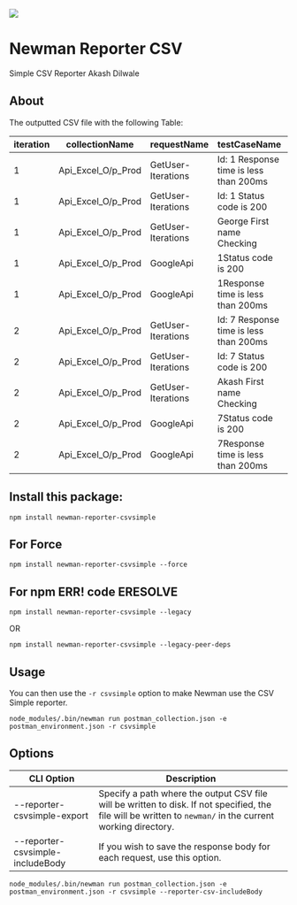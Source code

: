 <a href="https://www.postman.com/"><img src="https://assets.getpostman.com/common-share/postman-logo-horizontal-320x132.png" /></a><br />
# Newman Reporter CSV 

Simple CSV Reporter Akash Dilwale
 
## About

The outputted CSV file with the following Table:

| iteration | collectionName     | requestName        | testCaseName                           | url                              | status | code | responseTime | result | assertionErrorMessage               |
| --------- | ------------------ | ------------------ | -------------------------------------- | -------------------------------- | ------ | ---- | ------------ | ------ | ----------------------------------- |
| 1         | Api_Excel_O/p_Prod | GetUser-Iterations | Id: 1 Response time is less than 200ms | https://reqres.in/api/users/1    | OK     | 200  | 781          | Fail   | expected 781 to be below 200        |
| 1         | Api_Excel_O/p_Prod | GetUser-Iterations | Id: 1 Status code is 200               | https://reqres.in/api/users/1    | OK     | 200  | 781          | Pass   |                                     |
| 1         | Api_Excel_O/p_Prod | GetUser-Iterations | George First name Checking             | https://reqres.in/api/users/1    | OK     | 200  | 781          | Pass   |                                     |
| 1         | Api_Excel_O/p_Prod | GoogleApi          | 1Status code is 200                    | https://script.google.com/       | OK     | 200  | 3075         | Pass   |                                     |
| 1         | Api_Excel_O/p_Prod | GoogleApi          | 1Response time is less than 200ms      | https://script.google.com/       | OK     | 200  | 3075         | Fail   | expected 3075 to be below 200       |
| 2         | Api_Excel_O/p_Prod | GetUser-Iterations | Id: 7 Response time is less than 200ms | https://reqres.in/api/users/7    | OK     | 200  | 156          | Pass   |                                     |
| 2         | Api_Excel_O/p_Prod | GetUser-Iterations | Id: 7 Status code is 200               | https://reqres.in/api/users/7    | OK     | 200  | 156          | Pass   |                                     |
| 2         | Api_Excel_O/p_Prod | GetUser-Iterations | Akash First name Checking              | https://reqres.in/api/users/7    | OK     | 200  | 156          | Fail   | expected 'Michael' to equal 'Akash' |
| 2         | Api_Excel_O/p_Prod | GoogleApi          | 7Status code is 200                    | https://script.google.com/       | OK     | 200  | 2446         | Pass   |                                     |
| 2         | Api_Excel_O/p_Prod | GoogleApi          | 7Response time is less than 200ms      | https://script.google.com/       | OK     | 200  | 2446         | Fail   | expected 2446 to be below 200       |



## Install this package:

```console
npm install newman-reporter-csvsimple
```
## For Force 
```console
npm install newman-reporter-csvsimple --force

```

## For npm ERR! code ERESOLVE 
```console
npm install newman-reporter-csvsimple --legacy

```
OR
```console
npm install newman-reporter-csvsimple --legacy-peer-deps

```

## Usage
You can then use the `-r csvsimple` option to make Newman use the CSV Simple reporter.

```console
node_modules/.bin/newman run postman_collection.json -e postman_environment.json -r csvsimple
```

## Options

| CLI Option | Description |
| ------ | ------ |
| --reporter-csvsimple-export <path> | Specify a path where the output CSV file will be written to disk. If not specified, the file will be written to `newman/` in the current working directory. |
| --reporter-csvsimple-includeBody | If you wish to save the response body for each request, use this option. |

```console
node_modules/.bin/newman run postman_collection.json -e postman_environment.json -r csvsimple --reporter-csv-includeBody
```
